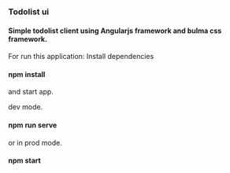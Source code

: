 ### Todolist ui
#### Simple todolist client using Angularjs framework and bulma css framework.

For run this application:
Install dependencies
#### npm install

and start app.

dev mode.
#### npm run serve 
or in prod mode.
#### npm start
